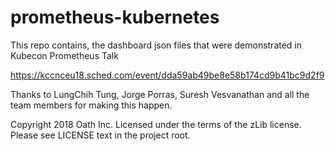 # prometheus-kubernetes

This repo contains, the dashboard json files that were demonstrated in Kubecon Prometheus Talk 

https://kccnceu18.sched.com/event/dda59ab49be8e58b174cd9b41bc9d2f9

Thanks to LungChih Tung, Jorge Porras, Suresh Vesvanathan and all the team members for making this happen.

Copyright 2018 Oath Inc. Licensed under the terms of the zLib license. Please see LICENSE text in the project root.
